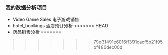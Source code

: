 ### 我的数据分析项目
+ Video Game Sales 电子游戏销售
+ hotel_bookings 酒店预订分析
<<<<<<< HEAD
+ 药品销售分析
=======
>>>>>>> 79e31491e6016ff391cacf5b21f95bf480dec00d
